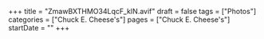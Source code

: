 +++
title = "ZmawBXTHMO34LqcF_kIN.avif"
draft = false
tags = ["Photos"]
categories = ["Chuck E. Cheese's"]
pages = ["Chuck E. Cheese's"]
startDate = ""
+++
